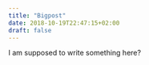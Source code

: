 ```yaml
---
title: "Bigpost"
date: 2018-10-19T22:47:15+02:00
draft: false
---
```


I am supposed to write something here?
